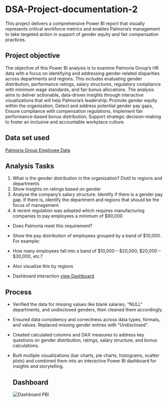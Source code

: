 # DSA-Project-documentation-2
This project delivers a comprehensive Power BI report that visually represents critical workforce metrics and enables Palmoria’s management to take targeted action in support of gender equity and fair compensation practices.

## Project objective
The objective of this Power BI analysis is to examine Palmoria Group’s HR data with a focus on identifying and addressing gender-related disparities across departments and regions. This includes evaluating gender distribution, performance ratings, salary structures, regulatory compliance with minimum wage standards, and fair bonus allocations.
The analysis aims to deliver actionable, data-driven insights through interactive visualizations that will help Palmoria’s leadership:
Promote gender equity within the organization,
Detect and address potential gender pay gaps,
Ensure compliance with compensation regulations,
Implement fair performance-based bonus distribution,
Support strategic decision-making to foster an inclusive and accountable workplace culture.

## Data set used
<a href="https://github.com/Mary-Onoba/DSA-Project-documentation-2/blob/main/Palmoria%20Group%20emp%20DSA%20Projecct.pbix">Palmoria Group Employee Data</a>

## Analysis Tasks
1. What is the gender distribution in the organization? Distil to regions and 
departments 
2. Show insights on ratings based on gender 
3. Analyse the company’s salary structure. Identify if there is a gender pay gap. If 
there is, identify the department and regions that should be the focus of 
management 
4. A recent regulation was adopted which requires manufacturing companies to pay 
employees a minimum of $90,000 
- Does Palmoria meet this requirement? 
- Show the pay distribution of employees grouped by a band of $10,000. For example: 
- How many employees fall into a band of $10,000 – $20,000, $20,000 – $30,000, 
etc.? 
- Also visualize this by regions

- Dashboard interaction <a href=https://github.com/Mary-Onoba/DSA-Project-documentation-2/blob/main/Dashboard%20PBI.png> view Dashboard</a>

## Process
- Verified the data for missing values like blank salaries, "NULL" departments, and undisclosed genders, then cleaned them accordingly.
- Ensured data consistency and correctness across data types, formats, and values. Replaced missing gender entries with "Undisclosed".
- Created calculated columns and DAX measures to address key questions on gender distribution, ratings, salary structure, and bonus calculations.
- Built multiple visualizations (bar charts, pie charts, histograms, scatter plots) and combined them into an interactive Power BI dashboard for insights and storytelling.

  ## Dashboard
  ![Dashboard PBI](https://github.com/user-attachments/assets/d84ca48b-a84e-4daa-b537-4f021a3c0cba)

